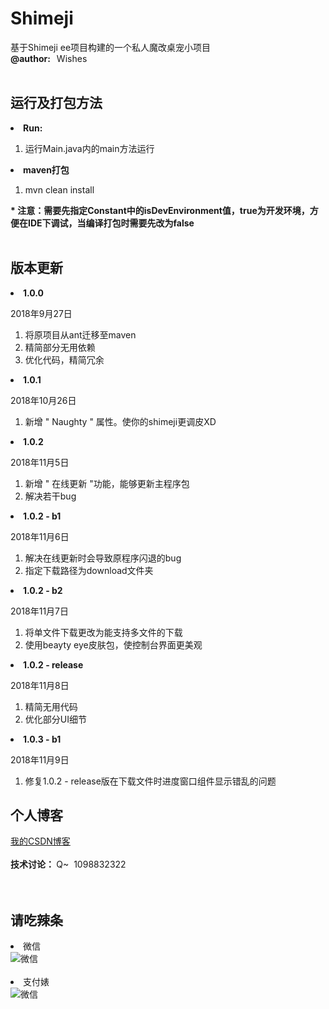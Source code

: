 # Shimeji
基于Shimeji ee项目构建的一个私人魔改桌宠小项目<br>
<b>@author: &nbsp;&nbsp;</b>Wishes<br>&nbsp;&nbsp;

<h2>运行及打包方法</h2>
<b><li>Run:</li></b>
<ol>
  <li>运行Main.java内的main方法运行</li>
</ol>

<b><li>maven打包</li></b>
<ol>
  <li>mvn clean install</li>
</ol>

<b>* 注意：需要先指定Constant中的isDevEnvironment值，true为开发环境，方便在IDE下调试，当编译打包时需要先改为false</b>
<br>
<br>

<h2>版本更新</h2>
<b><li>1.0.0</li></b>
<p>2018年9月27日</p>
<ol>
  <li>将原项目从ant迁移至maven</li>
  <li>精简部分无用依赖</li>
  <li>优化代码，精简冗余</li>
</ol>

<b><li>1.0.1</li></b>
<p>2018年10月26日</p>
<ol>
  <li>新增 " Naughty " 属性。使你的shimeji更调皮XD</li>
</ol>

<b><li>1.0.2</li></b>
<p>2018年11月5日</p>
<ol>
  <li>新增 " 在线更新 "功能，能够更新主程序包 </li>
  <li>解决若干bug</li>
</ol>

<b><li>1.0.2 - b1 </li></b>
<p>2018年11月6日</p>
<ol>
  <li>解决在线更新时会导致原程序闪退的bug</li>
  <li>指定下载路径为download文件夹</li>
</ol>

<b><li>1.0.2 - b2 </li></b>
<p>2018年11月7日</p>
<ol>
  <li>将单文件下载更改为能支持多文件的下载</li>
  <li>使用beayty eye皮肤包，使控制台界面更美观</li>
</ol>

<b><li>1.0.2 - release </li></b>
<p>2018年11月8日</p>
<ol>
  <li>精简无用代码</li>
  <li>优化部分UI细节</li>
</ol>

<b><li>1.0.3 - b1 </li></b>
<p>2018年11月9日</p>
<ol>
  <li>修复1.0.2 - release版在下载文件时进度窗口组件显示错乱的问题</li>
</ol>


<h2>个人博客</h2>
<a href='https://blog.csdn.net/acevd'>我的CSDN博客</a><br>
<br>
<b>技术讨论：&nbsp;</b>Q~&nbsp;&nbsp;1098832322
<br><br>
<br>
<h2>请吃辣条</h2>
<li>微信</li>
<img src="http://wishes-blog.cn/update/files/wx.jpg" alt="微信"/>
<br>
<br>
<li>支付婊</li>
<img src="http://wishes-blog.cn/update/files/zfb.png" alt="微信"/>


<br>
<br>